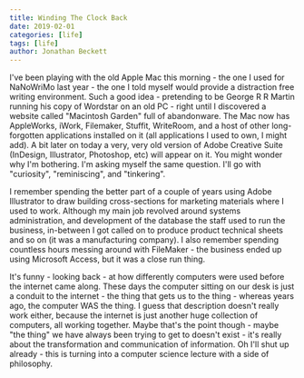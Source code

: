 ```yaml
---
title: Winding The Clock Back
date: 2019-02-01
categories: [life]
tags: [life]
author: Jonathan Beckett
---
```


I've been playing with the old Apple Mac this morning - the one I used for NaNoWriMo last year - the one I told myself would provide a distraction free writing environment. Such a good idea - pretending to be George R R Martin running his copy of Wordstar on an old PC - right until I discovered a website called "Macintosh Garden" full of abandonware. The Mac now has AppleWorks, iWork, Filemaker, Stuffit, WriteRoom, and a host of other long-forgotten applications installed on it (all applications I used to own, I might add). A bit later on today a very, very old version of Adobe Creative Suite (InDesign, Illustrator, Photoshop, etc) will appear on it. You might wonder why I'm bothering. I'm asking myself the same question. I'll go with "curiosity", "reminiscing", and "tinkering".

I remember spending the better part of a couple of years using Adobe Illustrator to draw building cross-sections for marketing materials where I used to work. Although my main job revolved around systems administration, and development of the database the staff used to run the business, in-between I got called on to produce product technical sheets and so on (it was a manufacturing company). I also remember spending countless hours messing around with FileMaker - the business ended up using Microsoft Access, but it was a close run thing.

It's funny - looking back - at how differently computers were used before the internet came along. These days the computer sitting on our desk is just a conduit to the internet - the thing that gets us to the thing - whereas years ago, the computer WAS the thing. I guess that description doesn't really work either, because the internet is just another huge collection of computers, all working together. Maybe that's the point though - maybe "the thing" we have always been trying to get to doesn't exist - it's really about the transformation and communication of information. Oh I'll shut up already - this is turning into a computer science lecture with a side of philosophy.